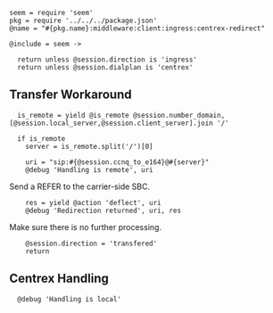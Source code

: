     seem = require 'seem'
    pkg = require '../../../package.json'
    @name = "#{pkg.name}:middleware:client:ingress:centrex-redirect"

    @include = seem ->

      return unless @session.direction is 'ingress'
      return unless @session.dialplan is 'centrex'

Transfer Workaround
-------------------

      is_remote = yield @is_remote @session.number_domain, [@session.local_server,@session.client_server].join '/'

      if is_remote
        server = is_remote.split('/')[0]

        uri = "sip:#{@session.ccnq_to_e164}@#{server}"
        @debug 'Handling is remote', uri

Send a REFER to the carrier-side SBC.

        res = yield @action 'deflect', uri
        @debug 'Redirection returned', uri, res

Make sure there is no further processing.

        @session.direction = 'transfered'
        return

Centrex Handling
----------------

      @debug 'Handling is local'
